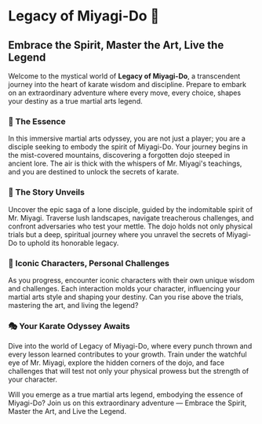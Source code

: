 # Legacy of Miyagi-Do 🥋

## Embrace the Spirit, Master the Art, Live the Legend

Welcome to the mystical world of **Legacy of Miyagi-Do**, a transcendent journey into the heart of karate wisdom and discipline. Prepare to embark on an extraordinary adventure where every move, every choice, shapes your destiny as a true martial arts legend.

### 🌟 The Essence

In this immersive martial arts odyssey, you are not just a player; you are a disciple seeking to embody the spirit of Miyagi-Do. Your journey begins in the mist-covered mountains, discovering a forgotten dojo steeped in ancient lore. The air is thick with the whispers of Mr. Miyagi's teachings, and you are destined to unlock the secrets of karate.

### 🥋 The Story Unveils

Uncover the epic saga of a lone disciple, guided by the indomitable spirit of Mr. Miyagi. Traverse lush landscapes, navigate treacherous challenges, and confront adversaries who test your mettle. The dojo holds not only physical trials but a deep, spiritual journey where you unravel the secrets of Miyagi-Do to uphold its honorable legacy.

### 💫 Iconic Characters, Personal Challenges

As you progress, encounter iconic characters with their own unique wisdom and challenges. Each interaction molds your character, influencing your martial arts style and shaping your destiny. Can you rise above the trials, mastering the art, and living the legend?

### 🎭 Your Karate Odyssey Awaits

Dive into the world of Legacy of Miyagi-Do, where every punch thrown and every lesson learned contributes to your growth. Train under the watchful eye of Mr. Miyagi, explore the hidden corners of the dojo, and face challenges that will test not only your physical prowess but the strength of your character.

Will you emerge as a true martial arts legend, embodying the essence of Miyagi-Do? Join us on this extraordinary adventure — Embrace the Spirit, Master the Art, and Live the Legend.
